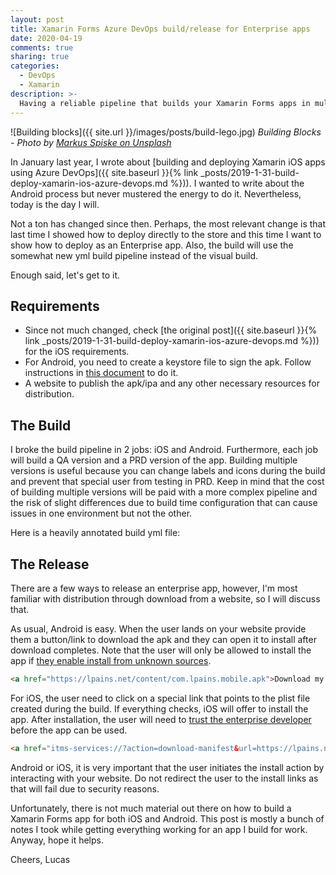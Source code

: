 ```yaml
---
layout: post
title: Xamarin Forms Azure DevOps build/release for Enterprise apps
date: 2020-04-19
comments: true
sharing: true
categories:
  - DevOps
  - Xamarin
description: >-
  Having a reliable pipeline that builds your Xamarin Forms apps in multiple configurations is beautiful. In this post, I will show you how to create a yml pipeline to build your iOS and Android app and release it to your Enterprise users.  
---
```


![Building blocks]({{ site.url }}/images/posts/build-lego.jpg)
*Building Blocks - Photo by [Markus Spiske on Unsplash](https://unsplash.com/photos/C0koz3G1I4I)*

In January last year, I wrote about [building and deploying Xamarin iOS apps using Azure DevOps]({{ site.baseurl }}{% link _posts/2019-1-31-build-deploy-xamarin-ios-azure-devops.md %})). I wanted to write about the Android process but never mustered the energy to do it. Nevertheless, today is the day I will.

Not a ton has changed since then. Perhaps, the most relevant change is that last time I showed how to deploy directly to the store and this time I want to show how to deploy as an Enterprise app. Also, the build will use the somewhat new yml build pipeline instead of the visual build.

Enough said, let's get to it.

## Requirements
* Since not much changed, check [the original post]({{ site.baseurl }}{% link _posts/2019-1-31-build-deploy-xamarin-ios-azure-devops.md %})) for the iOS requirements.
* For Android, you need to create a keystore file to sign the apk. Follow instructions in [this document](https://docs.microsoft.com/en-us/xamarin/android/deploy-test/signing/?tabs=windows) to do it.
* A website to publish the apk/ipa and any other necessary resources for distribution.

## The Build

I broke the build pipeline in 2 jobs: iOS and Android. Furthermore, each job will build a QA version and a PRD version of the app. Building multiple versions is useful because you can change labels and icons during the build and prevent that special user from testing in PRD. Keep in mind that the cost of building multiple versions will be paid with a more complex pipeline and the risk of slight differences due to build time configuration that can cause issues in one environment but not the other.

Here is a heavily annotated build yml file:

<script src="https://gist.github.com/jlucaspains/3d27de10db0e99d7b7593dcb8323cf55.js"></script>

## The Release
There are a few ways to release an enterprise app, however, I'm most familiar with distribution through download from a website, so I will discuss that.

As usual, Android is easy. When the user lands on your website provide them a button/link to download the apk and they can open it to install after download completes. Note that the user will only be allowed to install the app if [they enable install from unknown sources](https://www.androidcentral.com/unknown-sources).

```html
<a href="https://lpains.net/content/com.lpains.mobile.apk">Download my awesome Android app</a>
```

For iOS, the user need to click on a special link that points to the plist file created during the build. If everything checks, iOS will offer to install the app. After installation, the user will need to [trust the enterprise developer](https://support.apple.com/en-us/HT204460) before the app can be used.

```html
<a href="itms-services://?action=download-manifest&url=https://lpains.net/content/com.lpains.mobile.plist">Download my awesome iOS app</a>
```

Android or iOS, it is very important that the user initiates the install action by interacting with your website. Do not redirect the user to the install links as that will fail due to security reasons.

Unfortunately, there is not much material out there on how to build a Xamarin Forms app for both iOS and Android. This post is mostly a bunch of notes I took while getting everything working for an app I build for work. Anyway, hope it helps.

Cheers,
Lucas
